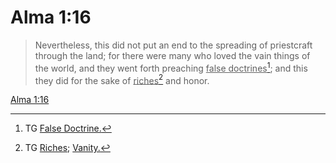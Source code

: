 # Alma 1:16

> Nevertheless, this did not put an end to the spreading of priestcraft through the land; for there were many who loved the vain things of the world, and they went forth preaching <u>false doctrines</u>[^a]; and this they did for the sake of <u>riches</u>[^b] and honor.

[Alma 1:16](https://www.churchofjesuschrist.org/study/scriptures/bofm/alma/1?lang=eng&id=p16#p16)


[^a]: TG [False Doctrine.](https://www.churchofjesuschrist.org/study/scriptures/tg/false-doctrine?lang=eng)
[^b]: TG [Riches](https://www.churchofjesuschrist.org/study/scriptures/tg/riches?lang=eng); [Vanity.](https://www.churchofjesuschrist.org/study/scriptures/tg/vanity?lang=eng)
